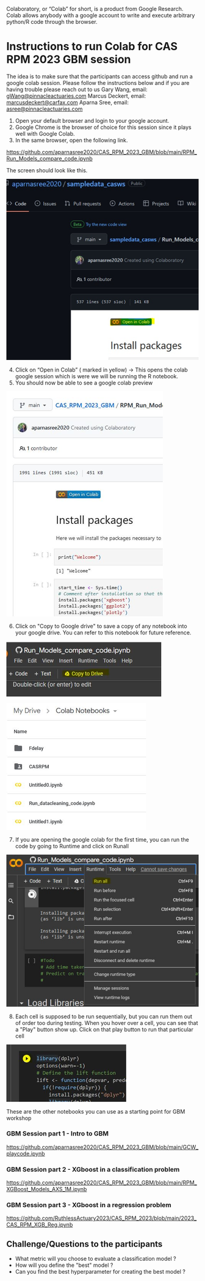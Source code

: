 Colaboratory, or “Colab” for short, is a product from Google Research. Colab allows anybody with a google account to write and execute arbitrary python/R code through the browser.

# Instructions to run Colab for CAS RPM 2023 GBM session

The idea is to make sure that the participants can access github and run a google colab session. Please follow the instructions below and if you are having trouble please reach out to us 
Gary Wang, email: gWang@pinnacleactuaries.com
Marcus Deckert, email: marcusdeckert@carfax.com
Aparna Sree, email: asree@pinnacleactuaries.com



1. Open your default browser and login to your google account. 
2. Google Chrome is the browser of choice for this session since it plays well with Google Colab. 
3. In the same browser, open the following link. 

https://github.com/aparnasree2020/CAS_RPM_2023_GBM/blob/main/RPM_Run_Models_compare_code.ipynb

The screen should look like this. 

![Go to Colab link](/readme_images/open_colab.jpg )

4. Click on “Open in Colab” ( marked in yellow)
      -> This opens the colab google session which is were we will be running the R notebook. 
5. You should now be able to see a google colab preview 
 
![Colab firstlook](/readme_images/colab_firstlook.jpg)


6. Click on "Copy to Google drive" to save a copy of any notebook into your google drive. You can refer to this notebook for future reference. 

![Copy to google drive ](/readme_images/colab_copytogoogledrive_1.JPG)

![Files in Google drive](/readme_images/colab_copytogoogledrive_2.JPG)

7. If you are opening the google colab for the first time, you can run the code by going to Runtime and click on Runall

![Runall](/readme_images/Runall.jpg)

8. Each cell is supposed to be run sequentially, but you can run them out of order too during testing. 
When you hover over a cell, you can see that a "Play" button show up. Click on that play button to run that particular cell

![Run one cell](/readme_images/run_one_cell.JPG ) 


These are the other notebooks you can use as a starting point for GBM workshop
### GBM Session part 1 - Intro to GBM 

https://github.com/aparnasree2020/CAS_RPM_2023_GBM/blob/main/GCW_playcode.ipynb

### GBM Session part 2 - XGboost in a classification problem

https://github.com/aparnasree2020/CAS_RPM_2023_GBM/blob/main/RPM_XGBoost_Models_AXS_1M.ipynb

### GBM Session part 3 - XGboost in a regression problem

https://github.com/RuthlessActuary2023/CAS_RPM_2023/blob/main/2023_CAS_RPM_XGB_Reg.ipynb

## Challenge/Questions to the participants
* What metric will you choose to evaluate a classification model ? 
* How will you define the "best" model ? 
* Can you find the best hyperparameter for creating the best model ?
